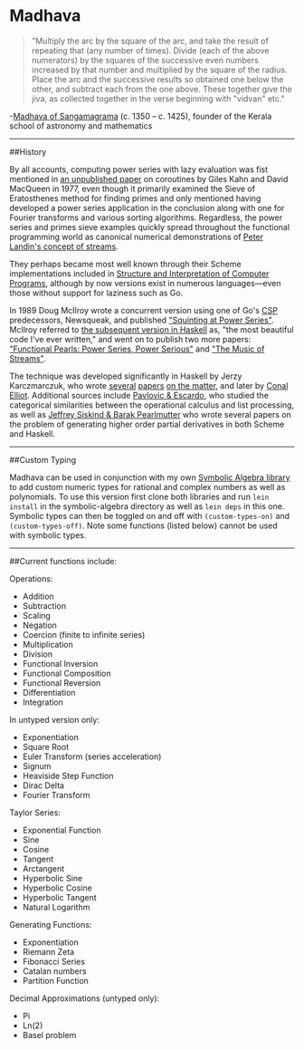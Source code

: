 # Madhava

>”Multiply the arc by the square of the arc, and take the result of repeating that (any number of times). Divide (each of the above numerators) by the squares of the successive even numbers increased by that number and multiplied by the square of the radius. Place the arc and the successive results so obtained one below the other, and subtract each from the one above. These together give the jiva, as collected together in the verse beginning with "vidvan" etc."

-[Madhava of Sangamagrama](https://en.wikipedia.org/wiki/Madhava_of_Sangamagrama) (c. 1350 – c. 1425), founder of the Kerala school of astronomy and mathematics

---

##History

By all accounts, computing power series with lazy evaluation was fist mentioned in [an unpublished paper](https://docs.google.com/viewer?url=http%3A%2F%2Fpdos.csail.mit.edu%2F~rsc%2Fkahn77parallel.pdf) on coroutines by Giles Kahn and David MacQueen in 1977, even though it primarily examined the Sieve of Eratosthenes method for finding primes and only mentioned having developed a power series application in the conclusion along with one for Fourier transforms and various sorting algorithms. Regardless, the power series and primes sieve examples quickly spread throughout the functional programming world as canonical numerical demonstrations of [Peter Landin's concept of streams](http://fi.ort.edu.uy/innovaportal/file/20124/1/22-landin_correspondence-between-algol-60-and-churchs-lambda-notation.pdf).

They perhaps became most well known through their Scheme implementations included in [Structure and Interpretation of Computer Programs](https://mitpress.mit.edu/sicp/), although by now versions exist in numerous languages—even those without support for laziness such as Go.

In 1989 Doug McIlroy wrote a concurrent version using one of Go's [CSP](https://docs.google.com/viewer?url=http%3A%2F%2Fwww.usingcsp.com%2Fcspbook.pdf) predecessors, Newsqueak, and published ["Squinting at Power Series"](https://swtch.com/~rsc/thread/squint.pdf). McIlroy referred to [the subsequent version in Haskell](http://www.cs.dartmouth.edu/~doug/powser.html) as, "the most beautiful code I've ever written," and went on to publish two more papers: ["Functional Pearls: Power Series, Power Serious"](http://www.cs.dartmouth.edu/~doug/pearl.ps.gz) and ["The Music of Streams"](http://www.cs.dartmouth.edu/~doug/music.ps.gz).

The technique was developed significantly in Haskell by Jerzy Karczmarczuk, who wrote [several](http://www.sciencedirect.com/science/article/pii/S0304397597000650) [papers](https://pdfs.semanticscholar.org/4edf/d071cf5012aaa69449c9fe76646955a8d185.pdf) [on the matter](http://www.nt.ntnu.no/users/haugwarb/Programming/Haskell/haskell_automatic_differentiation_II.pdf), and later by [Conal Elliot](http://conal.net/papers/beautiful-differentiation/). Additional sources include [Pavlovic & Escardo](http://www.isg.rhul.ac.uk/dusko/papers/1998-lapl-LICS.pdf), who studied the categorical similarities between the operational calculus and list processing, as well as [Jeffrey Siskind & Barak Pearlmutter](http://www.bcl.hamilton.ie/~qobi/nesting/) who wrote several papers on the problem of generating higher order partial derivatives in both Scheme and Haskell.

---

##Custom Typing

Madhava can be used in conjunction with my own [Symbolic Algebra library](https://github.com/Sophia-Gold/Symbolic-Algebra.clj) to add custom numeric types for rational and complex numbers as well as polynomials. To use this version first clone both libraries and run ```lein install``` in the symbolic-algebra directory as well as ```lein deps``` in this one. Symbolic types can then be toggled on and off with ```(custom-types-on)``` and ```(custom-types-off)```. Note some functions (listed below) cannot be used with symbolic types.

---

##Current functions include:

Operations:

+ Addition
+ Subtraction
+ Scaling
+ Negation
+ Coercion (finite to infinite series)
+ Multiplication 
+ Division
+ Functional Inversion
+ Functional Composition
+ Functional Reversion
+ Differentiation
+ Integration

In untyped version only:

+ Exponentiation
+ Square Root
+ Euler Transform (series acceleration)
+ Signum
+ Heaviside Step Function
+ Dirac Delta
+ Fourier Transform

Taylor Series:

+ Exponential Function
+ Sine
+ Cosine
+ Tangent
+ Arctangent
+ Hyperbolic Sine
+ Hyperbolic Cosine
+ Hyperbolic Tangent
+ Natural Logarithm

Generating Functions:

+ Exponentiation
+ Riemann Zeta
+ Fibonacci Series
+ Catalan numbers
+ Partition Function

Decimal Approximations (untyped only):

+ Pi
+ Ln(2)
+ Basel problem